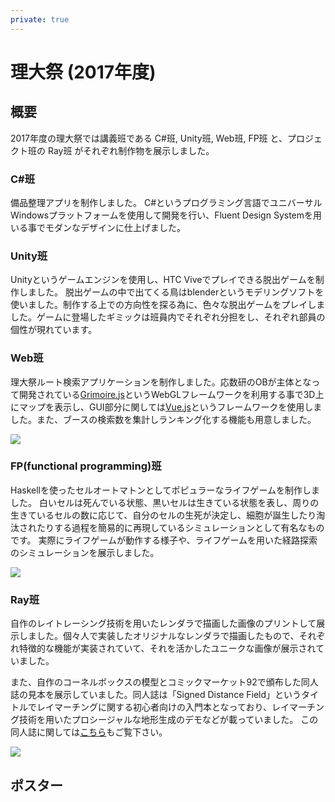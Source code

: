```yaml
---
private: true
---
```


# 理大祭 (2017年度)

## 概要

2017年度の理大祭では講義班である C#班, Unity班, Web班, FP班 と、プロジェクト班の Ray班 がそれぞれ制作物を展示しました。

### C#班

備品整理アプリを制作しました。
C#というプログラミング言語でユニバーサルWindowsプラットフォームを使用して開発を行い、Fluent Design Systemを用いる事でモダンなデザインに仕上げました。

### Unity班

Unityというゲームエンジンを使用し、<span tooltip="virtual reality用のヘッドマウントディスプレイ">HTC Vive</span>でプレイできる脱出ゲームを制作しました。
脱出ゲームの中で出てくる鳥はblenderというモデリングソフトを使いました。制作する上での方向性を探る為に、色々な脱出ゲームをプレイしました。ゲームに登場したギミックは班員内でそれぞれ分担をし、それぞれ部員の個性が現れています。

### Web班

理大祭ルート検索アプリケーションを制作しました。応数研のOBが主体となって開発されている[Grimoire.js](https://grimoire.gl/)というWebGLフレームワークを利用する事で3D上にマップを表示し、GUI部分に関しては[Vue.js](https://jp.vuejs.org/)というフレームワークを使用しました。また、ブースの検索数を集計しランキング化する機能も用意しました。

![](https://pbs.twimg.com/media/DO5NxRYUQAAXjAd.jpg:large)

### FP(functional programming)班

Haskellを使った<span tooltip="格子状の各マス目が状態(塗ってある色)を持ち、それらが一定の規則で遷移(色が変わる)していく計算モデルの事で、周囲のセルの状態から自分のセルの次の状態が決まります。周りの状態に影響されて自身が変化すると言うモデルは現実に多数存在し、例えば炎の延焼や、波の伝播など、身の回りの物理現象をモデル化することができます。">セルオートマトン</span>としてポピュラーなライフゲームを制作しました。
白いセルは死んでいる状態、黒いセルは生きている状態を表し、周りの生きているセルの数に応じて、自分のセルの生死が決定し、細胞が誕生したり淘汰されたりする過程を簡易的に再現しているシミュレーションとして有名なものです。
実際にライフゲームが動作する様子や、ライフゲームを用いた経路探索のシミュレーションを展示しました。

![](https://pbs.twimg.com/media/DO5NxRcU8AEtgMX.jpg:large)

### Ray班

自作のレイトレーシング技術を用いたレンダラで描画した画像のプリントして展示しました。個々人で実装したオリジナルなレンダラで描画したもので、それぞれ特徴的な機能が実装されていて、それを活かしたユニークな画像が展示されていました。

また、自作の<span tooltip="CGの正しさを検証するために使われるシーンであり、現実の模型を作って実験することで、CGでちゃんと物理現象を再現している様子を目で見ることが出来きる。">コーネルボックス</span>の模型とコミックマーケット92で頒布した同人誌の見本を展示していました。同人誌は「Signed Distance Field」というタイトルで<span tooltip="数式を使ってオブジェクトの形を記述する手法の事で、リアルタイムでも処理が可能という特徴がある">レイマーチング</span>に関する初心者向けの入門本となっており、レイマーチング技術を用いたプロシージャルな地形生成のデモなどが載っていました。
この同人誌に関しては[こちら](#page/2017/c92)もご覧下さい。

![](https://pbs.twimg.com/media/DO5IqM5V4AAfp0P.jpg:large)

## ポスター
